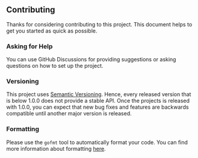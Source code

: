 Contributing
---
Thanks for considering contributing to this project.
This document helps to get you started as quick as possible.

### Asking for Help
You can use GitHub Discussions for providing suggestions or asking questions on how to set up the project.

### Versioning
This project uses [Semantic Versioning](https://semver.org/).
Hence, every released version that is below 1.0.0 does not provide a stable API.
Once the projects is released with 1.0.0, you can expect that new bug fixes and features are backwards compatible until another major version is released.

### Formatting
Please use the `gofmt` tool to automatically format your code.
You can find more information about formatting [here](https://blog.golang.org/gofmt).
